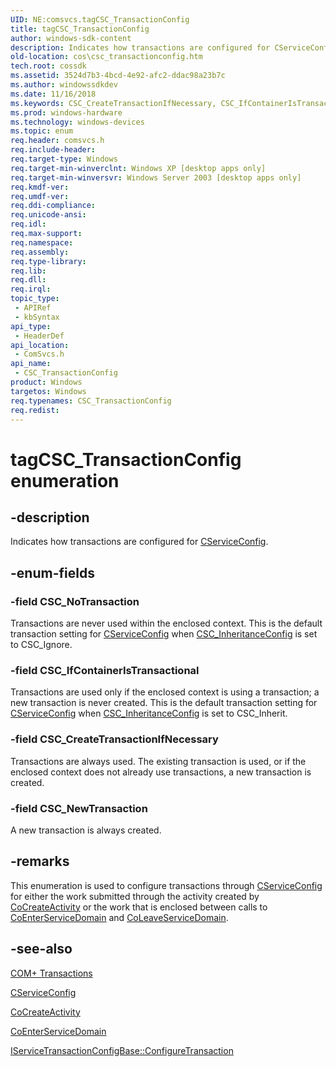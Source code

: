 ```yaml
---
UID: NE:comsvcs.tagCSC_TransactionConfig
title: tagCSC_TransactionConfig
author: windows-sdk-content
description: Indicates how transactions are configured for CServiceConfig.
old-location: cos\csc_transactionconfig.htm
tech.root: cossdk
ms.assetid: 3524d7b3-4bcd-4e92-afc2-ddac98a23b7c
ms.author: windowssdkdev
ms.date: 11/16/2018
ms.keywords: CSC_CreateTransactionIfNecessary, CSC_IfContainerIsTransactional, CSC_NewTransaction, CSC_NoTransaction, CSC_TransactionConfig, CSC_TransactionConfig enumeration [COM+], _cos_CSC_TransactionConfig, comsvcs/CSC_CreateTransactionIfNecessary, comsvcs/CSC_IfContainerIsTransactional, comsvcs/CSC_NewTransaction, comsvcs/CSC_NoTransaction, comsvcs/CSC_TransactionConfig, cos.csc_transactionconfig, tagCSC_TransactionConfig
ms.prod: windows-hardware
ms.technology: windows-devices
ms.topic: enum
req.header: comsvcs.h
req.include-header: 
req.target-type: Windows
req.target-min-winverclnt: Windows XP [desktop apps only]
req.target-min-winversvr: Windows Server 2003 [desktop apps only]
req.kmdf-ver: 
req.umdf-ver: 
req.ddi-compliance: 
req.unicode-ansi: 
req.idl: 
req.max-support: 
req.namespace: 
req.assembly: 
req.type-library: 
req.lib: 
req.dll: 
req.irql: 
topic_type:
 - APIRef
 - kbSyntax
api_type:
 - HeaderDef
api_location:
 - ComSvcs.h
api_name:
 - CSC_TransactionConfig
product: Windows
targetos: Windows
req.typenames: CSC_TransactionConfig
req.redist: 
---
```


# tagCSC_TransactionConfig enumeration


## -description


Indicates how transactions are configured for <a href="https://msdn.microsoft.com/f546ded4-255e-4565-b588-f36175902778">CServiceConfig</a>.


## -enum-fields




### -field CSC_NoTransaction

Transactions are never used within the enclosed context. This is the default transaction setting for <a href="https://msdn.microsoft.com/f546ded4-255e-4565-b588-f36175902778">CServiceConfig</a> when <a href="https://msdn.microsoft.com/9bc8c4f3-d13e-46b6-9187-904b05f66f66">CSC_InheritanceConfig</a> is set to CSC_Ignore.


### -field CSC_IfContainerIsTransactional

Transactions are used only if the enclosed context is using a transaction; a new transaction is never created. This is the default transaction setting for <a href="https://msdn.microsoft.com/f546ded4-255e-4565-b588-f36175902778">CServiceConfig</a> when <a href="https://msdn.microsoft.com/9bc8c4f3-d13e-46b6-9187-904b05f66f66">CSC_InheritanceConfig</a> is set to CSC_Inherit.


### -field CSC_CreateTransactionIfNecessary

Transactions are always used. The existing transaction is used, or if the enclosed context does not already use transactions, a new transaction is created.


### -field CSC_NewTransaction

A new transaction is always created.



## -remarks



This enumeration is used to configure transactions through <a href="https://msdn.microsoft.com/f546ded4-255e-4565-b588-f36175902778">CServiceConfig</a> for either the work submitted through the activity created by <a href="https://msdn.microsoft.com/3009eb4f-e3f3-497b-ba05-5b750d8a40d0">CoCreateActivity</a> or the work that is enclosed between calls to <a href="https://msdn.microsoft.com/84640b3b-1f43-4bec-abf6-c295cfb3da8b">CoEnterServiceDomain</a> and <a href="https://msdn.microsoft.com/b67b3cf6-4462-4578-b61b-c5c61d809822">CoLeaveServiceDomain</a>.




## -see-also




<a href="https://msdn.microsoft.com/40eccce1-a362-4adc-8060-f6923b9162c9">COM+ Transactions</a>



<a href="https://msdn.microsoft.com/f546ded4-255e-4565-b588-f36175902778">CServiceConfig</a>



<a href="https://msdn.microsoft.com/3009eb4f-e3f3-497b-ba05-5b750d8a40d0">CoCreateActivity</a>



<a href="https://msdn.microsoft.com/84640b3b-1f43-4bec-abf6-c295cfb3da8b">CoEnterServiceDomain</a>



<a href="https://msdn.microsoft.com/8277b133-2c0c-4a21-b441-457efb285178">IServiceTransactionConfigBase::ConfigureTransaction</a>
 

 

